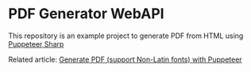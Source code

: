# PDF Generator WebAPI

This repository is an example project to generate PDF from HTML using [Puppeteer Sharp](https://github.com/hardkoded/puppeteer-sharp)

Related article: [Generate PDF (support Non-Latin fonts) with Puppeteer](https://medium.com/@surasith_aof/generate-pdf-support-non-latin-fonts-with-puppeteer-d6ca6c982f1c)
